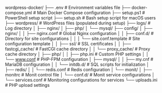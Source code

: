 wordpress-docker/
├── .env                           # Environment variables file
├── docker-compose.yml             # Main Docker Compose configuration
├── setup.ps1                      # PowerShell setup script
├── setup.sh                       # Bash setup script for macOS users
├── wordpress/                     # WordPress files (populated during setup)
├── logs/                          # Log directory
│   ├── nginx/
│   ├── php/
│   └── mysql/
├── config/
│   ├── nginx/
│   │   ├── nginx.conf             # Global Nginx configuration
│   │   ├── conf.d/                # Directory for site configurations
│   │   │   └── site.conf.template # Site configuration template
│   │   ├── ssl/                   # SSL certificates
│   │   ├── fastcgi_cache/         # FastCGI cache directory
│   │   └── proxy_cache/           # Proxy cache directory
│   ├── php/
│   │   ├── php.ini                # Custom PHP settings
│   │   └── www.conf               # PHP-FPM configuration
│   ├── mysql/
│   │   ├── my.cnf                 # MariaDB configuration
│   │   └── initdb.d/              # SQL scripts for initialization
│   ├── redis/
│   │   └── redis.conf             # Redis configuration
│   └── monit/
│       ├── monitrc                # Monit control file
│       └── conf.d/                # Monit service configurations
│           └── services.conf      # Monitoring configurations for services
└── uploads.ini                    # PHP upload settings